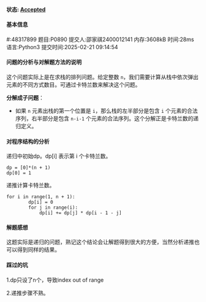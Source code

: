 #### 状态: [Accepted](http://dsbpython.openjudge.cn/dspythonbook/solution/48317899/)

#### 基本信息

#:48317899
题目:P0890
提交人:邵家祺2400012141
内存:3608kB
时间:28ms
语言:Python3
提交时间:2025-02-21 09:14:54

#### 问题的分析与对解题方法的说明

这个问题实际上是在求栈的排列问题。给定整数 `n`，我们需要计算从栈中依次弹出元素的不同方式数目。可通过卡特兰数来解决这个问题。

**分解成子问题**：

- 如果 `n` 元素出栈的第一个位置是 `i`，那么栈的左半部分是包含 `i` 个元素的合法序列，右半部分是包含 `n-i-1` 个元素的合法序列。这个分解正是卡特兰数的递归定义。

#### 对程序结构的分析

 递归中初始dp。dp[i] 表示第 i 个卡特兰数。

```
dp = [0]*(n + 1)
dp[0] = 1 
```

递推计算卡特兰数。

```
for i in range(1, n + 1):
        dp[i] = 0
        for j in range(i):
            dp[i] += dp[j] * dp[i - 1 - j]
```

#### 解题感想

这题实际是递归的问题，熟记这个结论会让解题得到很大的方便，当然分析递推也可以得到同样的结果。

#### 踩过的坑

1.dp只设了n个，导致index out of range

2.递推步骤不熟。